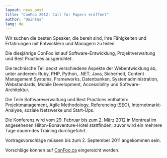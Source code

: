 ```yaml
---
layout: news_post
title: "ConFoo 2012: Call for Papers eröffnet"
author: "Quintus"
lang: de
---
```


Wir suchen die besten Speaker, die bereit sind, ihre Fähigkeiten und
Erfahrungen mit Entwicklern und Managern zu teilen.

Die diesjährige ConFoo ist auf Software-Entwicklung, Projektverwaltung
und Best Practices ausgerichtet.

Die technische Teil deckt verschiedene Aspekte der Webentwicklung ab,
unter anderem: Ruby, PHP, Python, .NET, Java, Sicherheit, Content
Management Systems, Frameworks, Datenbanken, Systemadministration,
Webstandards, Mobile Development, Accessibility und
Software-Architektur.

Die Teile Softwareverwaltung und Best Practices enthalten:
Projektmanagement, Agile Methodology, Referencing (SEO),
Internetmarkt-Analyse, soziale Netzwerke und Start-Ups.

Die Konferenz wird vom 29. Februar bis zum 2. März 2012 in Montreal im
angesehenen Hilton-Bonaventure-Hotel stattfinden; zuvor wird ein mehrere
Tage dauerndes Training durchgeführt.

Vortragsvorschläge müssen bis zum 2. September 2011 angekommen sein.

Vorschläge können auf [ConFoo.ca][1] eingereicht werden.



[1]: http://confoo.ca
